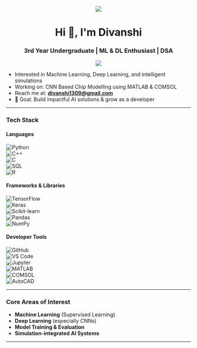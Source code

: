 <p align="center">
  <img src="https://readme-typing-svg.demolab.com/?lines=Hi,+I'm+Divanshi;ML+%7C+DL+%7C+COMSOL+%7C+DSA&center=true&width=380&height=45">
</p>

<h1 align="center">Hi 👋, I'm Divanshi</h1>
<h3 align="center">3rd Year Undergraduate | ML & DL Enthusiast | DSA</h3>

<p align="center">
  <img src="https://komarev.com/ghpvc/?username=divisayscode&label=Profile%20views&color=0e75b6&style=flat" />
</p>


-  Interested in Machine Learning, Deep Learning, and intelligent simulations  
-  Working on: CNN Based Chip Modelling using MATLAB & COMSOL  
-  Reach me at: **divanshi1309@gmail.com**  
- 🎯 Goal: Build impactful AI solutions & grow as a developer

---

###  Tech Stack

####  Languages  
![Python](https://img.shields.io/badge/-Python-3776AB?style=for-the-badge&logo=python&logoColor=white)  
![C++](https://img.shields.io/badge/-C++-00599C?style=for-the-badge&logo=c%2B%2B&logoColor=white)  
![C](https://img.shields.io/badge/-C-111111?style=for-the-badge&logo=c&logoColor=white)  
![SQL](https://img.shields.io/badge/-SQL-336791?style=for-the-badge&logo=postgresql&logoColor=white)  
![R](https://img.shields.io/badge/-R-276DC3?style=for-the-badge&logo=r&logoColor=white)

####  Frameworks & Libraries  
![TensorFlow](https://img.shields.io/badge/-TensorFlow-FF6F00?style=for-the-badge&logo=tensorflow&logoColor=white)  
![Keras](https://img.shields.io/badge/-Keras-D00000?style=for-the-badge&logo=keras&logoColor=white)  
![Scikit-learn](https://img.shields.io/badge/-Scikit%20Learn-F7931E?style=for-the-badge&logo=scikit-learn&logoColor=white)  
![Pandas](https://img.shields.io/badge/-Pandas-150458?style=for-the-badge&logo=pandas&logoColor=white)  
![NumPy](https://img.shields.io/badge/-NumPy-013243?style=for-the-badge&logo=numpy&logoColor=white)  

####  Developer Tools  
![GitHub](https://img.shields.io/badge/-GitHub-181717?style=for-the-badge&logo=github&logoColor=white)  
![VS Code](https://img.shields.io/badge/-VSCode-007ACC?style=for-the-badge&logo=visual-studio-code&logoColor=white)  
![Jupyter](https://img.shields.io/badge/-Jupyter-F37626?style=for-the-badge&logo=jupyter&logoColor=white)  
![MATLAB](https://img.shields.io/badge/-MATLAB-orange?style=for-the-badge&logo=mathworks&logoColor=white)  
![COMSOL](https://img.shields.io/badge/-COMSOL-003366?style=for-the-badge&logo=comsol&logoColor=white)  
![AutoCAD](https://img.shields.io/badge/-AutoCAD-CB2026?style=for-the-badge&logo=autodesk&logoColor=white)

---

###  Core Areas of Interest
- **Machine Learning** (Supervised Learning)  
- **Deep Learning** (especially CNNs)  
- **Model Training & Evaluation**  
- **Simulation-integrated AI Systems**

---


